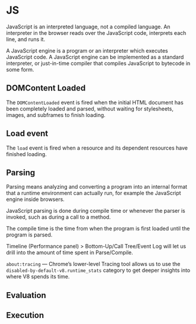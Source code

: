 # JS

JavaScript is an interpreted language, not a compiled language. An interpreter in the browser reads over the JavaScript code, interprets each line, and runs it.

A JavaScript engine is a program or an interpreter which executes JavaScript code. A JavaScript engine can be implemented as a standard interpreter, or just-in-time compiler that compiles JavaScript to bytecode in some form.

## DOMContent Loaded

The `DOMContentLoaded` event is fired when the initial HTML document has been completely loaded and parsed, without waiting for stylesheets, images, and subframes to finish loading.

## Load event

The `load` event is fired when a resource and its dependent resources have finished loading.

## Parsing

Parsing means analyzing and converting a program into an internal format that a runtime environment can actually run, for example the JavaScript engine inside browsers.

JavaScript parsing is done during compile time or whenever the parser is invoked, such as during a call to a method.

The compile time is the time from when the program is first loaded until the program is parsed.



Timeline (Performance panel) > Bottom-Up/Call Tree/Event Log will let us drill into the amount of time spent in Parse/Compile.

`about:tracing` — Chrome’s lower-level Tracing tool allows us to use the `disabled-by-default-v8.runtime_stats` category to get deeper insights into where V8 spends its time.

## Evaluation

## Execution